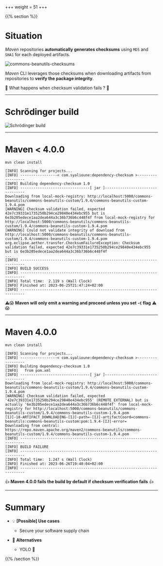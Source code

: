 +++
weight = 51
+++

{{% section %}}

# Situation

_Maven_ repositories **automatically generates checksums** using `MD5` and `SHA1` for each deployed artifacts.

![commons-beanutils-checksums](commons-beanutils-checksums.png)

_Maven_ CLI leverages those checksums when downloading artifacts from repositories to **verify the package integrity**.

😬 What happens when checksum validation fails ? 😬

---

# Schrödinger build

<img src="https://media.tenor.com/qiyi2zyk8KYAAAAC/mission-failed.gif" alt="Schrödinger build" />

---

# Maven < 4.0.0

`mvn clean install`

```shell{6-7,10-12}
[INFO] Scanning for projects...
[INFO] -----------------< com.syalioune:dependency-checksum >------------------
[INFO] Building dependency-checksum 1.0
[INFO] --------------------------------[ jar ]---------------------------------
Downloading from local-mock-registry: http://localhost:5000/commons-beanutils/commons-beanutils-custom/1.9.4/commons-beanutils-custom-1.9.4.pom
[WARNING] Checksum validation failed, expected 42e7c39331e1735250b294ce29840e434ebc955 but is 6e3b205edece1aa2dea644a3c36b736b6c448f4f from local-mock-registry for http://localhost:5000/commons-beanutils/commons-beanutils-custom/1.9.4/commons-beanutils-custom-1.9.4.pom
[WARNING] Could not validate integrity of download from http://localhost:5000/commons-beanutils/commons-beanutils-custom/1.9.4/commons-beanutils-custom-1.9.4.pom
org.eclipse.aether.transfer.ChecksumFailureException: Checksum validation failed, expected 42e7c39331e1735250b294ce29840e434ebc955 but is 6e3b205edece1aa2dea644a3c36b736b6c448f4f
...
[INFO] ------------------------------------------------------------------------
[INFO] BUILD SUCCESS
[INFO] ------------------------------------------------------------------------
[INFO] Total time:  2.119 s (Wall Clock)
[INFO] Finished at: 2023-06-25T21:47:24+02:00
[INFO] ------------------------------------------------------------------------
```

⚠️😱 **Maven will only emit a warning and proceed unless you set `-C` flag** ⚠️😱

---

# Maven 4.0.0

`mvn clean install`

```shell{6-7,10-12}
[INFO] Scanning for projects...
[INFO] -----------------< com.syalioune:dependency-checksum >------------------
[INFO] Building dependency-checksum 1.0
[INFO]   from pom.xml
[INFO] --------------------------------[ jar ]---------------------------------
Downloading from local-mock-registry: http://localhost:5000/commons-beanutils/commons-beanutils-custom/1.9.4/commons-beanutils-custom-1.9.4.pom
[WARNING] Checksum validation failed, expected '42e7c39331e1735250b294ce29840e434ebc955' (REMOTE_EXTERNAL) but is actually '6e3b205edece1aa2dea644a3c36b736b6c448f4f' from local-mock-registry for http://localhost:5000/commons-beanutils/commons-beanutils-custom/1.9.4/commons-beanutils-custom-1.9.4.pom
[IJ]-18-ARTIFACT_DOWNLOADING-[IJ]-path=-[IJ]-artifactCoord=commons-beanutils:commons-beanutils-custom:pom:1.9.4-[IJ]-error=
Downloading from central: https://repo.maven.apache.org/maven2/commons-beanutils/commons-beanutils-custom/1.9.4/commons-beanutils-custom-1.9.4.pom
[INFO] ------------------------------------------------------------------------
[INFO] BUILD FAILURE
[INFO] ------------------------------------------------------------------------
[INFO] Total time:  1.247 s (Wall Clock)
[INFO] Finished at: 2023-06-26T19:40:04+02:00
[INFO] ------------------------------------------------------------------------
```

👍 **Maven 4.0.0 fails the build by default if checksum verification fails** 👍

---

# Summary

* 💡 **[Possible] Use cases**
    * Secure your software supply chain

* 🤔 **Alternatives**
    * YOLO 🙈

{{% /section %}}